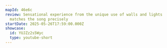 ```yaml
---
mapId: 46e6c
review: Sensational experience from the unique use of walls and lights that
  matches the song precisely
startDate: 2025-05-26T17:59:00.000Z
showcase:
  id: YUJZz2s5Wyc
  type: youtube-short
---
```

